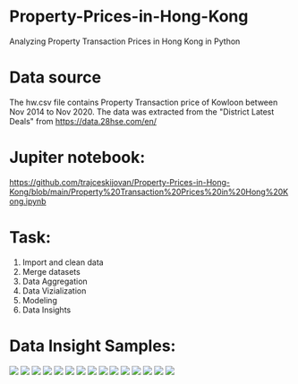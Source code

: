 # Property-Prices-in-Hong-Kong
Analyzing Property Transaction Prices in Hong Kong in Python

# Data source
The hw.csv file contains Property Transaction price of Kowloon between Nov 2014 to Nov 2020. The data was extracted from the "District Latest Deals" from https://data.28hse.com/en/

# Jupiter notebook:
https://github.com/trajceskijovan/Property-Prices-in-Hong-Kong/blob/main/Property%20Transaction%20Prices%20in%20Hong%20Kong.ipynb

# Task:
1. Import and clean data
2. Merge datasets
3. Data Aggregation
4. Data Vizialization
5. Modeling
6. Data Insights

# Data Insight Samples:
![](1.png)
![](2.png)
![](3.png)
![](4.png)
![](5.png)
![](6.png)
![](7.png)
![](8.png)
![](9.png)
![](10.png)
![](11.png)
![](12.png)
![](13.png)
![](14.png)
![](15.png)
